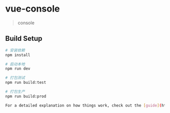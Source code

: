 # vue-console

> console

## Build Setup

``` bash
# 安装依赖
npm install

# 启动本地
npm run dev

# 打包测试
npm run build:test

# 打包生产
npm run build:prod

For a detailed explanation on how things work, check out the [guide](http://vuejs-templates.github.io/webpack/) and [docs for vue-loader](http://vuejs.github.io/vue-loader).
